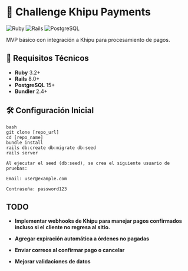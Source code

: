 # 🛒 Challenge Khipu Payments

![Ruby](https://img.shields.io/badge/Ruby-3.2%2B-red)
![Rails](https://img.shields.io/badge/Rails-8.0%2B-blue)
![PostgreSQL](https://img.shields.io/badge/PostgreSQL-15%2B-blueviolet)

MVP básico con integración a Khipu para procesamiento de pagos.

## 🚀 Requisitos Técnicos

- **Ruby** 3.2+
- **Rails** 8.0+
- **PostgreSQL** 15+
- **Bundler** 2.4+

## 🛠 Configuración Inicial

```
bash
git clone [repo_url]
cd [repo_name]
bundle install
rails db:create db:migrate db:seed
rails server

Al ejecutar el seed (db:seed), se crea el siguiente usuario de pruebas:

Email: user@example.com

Contraseña: password123
```

## TODO

- **Implementar webhooks de Khipu para manejar pagos confirmados incluso si el cliente no regresa al sitio.**

- **Agregar expiración automática a órdenes no pagadas**

- **Enviar correos al confirmar pago o cancelar**

- **Mejorar validaciones de datos**
